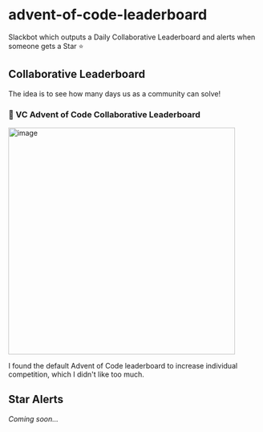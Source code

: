 # advent-of-code-leaderboard

Slackbot which outputs a Daily Collaborative Leaderboard and alerts when someone gets a Star ⭐️

## Collaborative Leaderboard

The idea is to see how many days us as a community can solve!

### :christmas_tree: VC Advent of Code Collaborative Leaderboard

<img width="452" alt="image" src="https://github.com/user-attachments/assets/627af1d3-ca9b-411b-9b63-b47513f23bbd">

I found the default Advent of Code leaderboard to increase individual competition, which I didn't like too much.

## Star Alerts

*Coming soon...*
